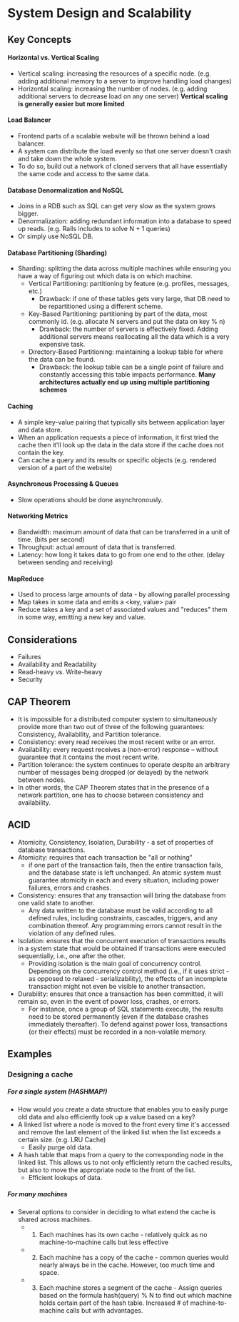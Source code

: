 # System Design and Scalability

## Key Concepts
#### Horizontal vs. Vertical Scaling
- Vertical scaling: increasing the resources of a specific node. (e.g. adding additional memory to a server to improve handling load changes)
- Horizontal scaling: increasing the number of nodes. (e.g. adding additional servers to decrease load on any one server)
**Vertical scaling is generally easier but more limited**

#### Load Balancer
- Frontend parts of a scalable website will be thrown behind a load balancer.
- A system can distribute the load evenly so that one server doesn't crash and take down the whole system.
- To do so, build out a network of cloned servers that all have essentially the same code and access to the same data.

#### Database Denormalization and NoSQL
- Joins in a RDB such as SQL can get very slow as the system grows bigger.
- Denormalization: adding redundant information into a database to speed up reads. (e.g. Rails includes to solve N + 1 queries)
- Or simply use NoSQL DB.

#### Database Partitioning (Sharding)
- Sharding: splitting the data across multiple machines while ensuring you have a way of figuring out which data is on which machine.
  - Vertical Partitioning: partitioning by feature (e.g. profiles, messages, etc.)
    - Drawback: if one of these tables gets very large, that DB need to be repartitioned using a different scheme.
  - Key-Based Partitioning: partitioning by part of the data, most commonly id. (e.g. allocate N servers and put the data on key % n)
    - Drawback: the number of servers is effectively fixed. Adding additional servers means reallocating all the data which is a very expensive task.
  - Directory-Based Partitioning: maintaining a lookup table for where the data can be found.
    - Drawback: the lookup table can be a single point of failure and constantly accessing this table impacts performance.
**Many architectures actually end up using multiple partitioning schemes**

#### Caching
- A simple key-value pairing that typically sits between application layer and data store.
- When an application requests a piece of information, it first tried the cache then it'll look up the data in the data store if the cache does not contain the key.
- Can cache a query and its results or specific objects (e.g. rendered version of a part of the website)

#### Asynchronous Processing & Queues
- Slow operations should be done asynchronously.

#### Networking Metrics
- Bandwidth: maximum amount of data that can be transferred in a unit of time. (bits per second)
- Throughput: actual amount of data that is transferred.
- Latency: how long it takes data to go from one end to the other. (delay between sending and receiving)

#### MapReduce
- Used to process large amounts of data - by allowing parallel processing
- Map takes in some data and emits a <key, value> pair
- Reduce takes a key and a set of associated values and "reduces" them in some way, emitting a new key and value.

## Considerations
- Failures
- Availability and Readability
- Read-heavy vs. Write-heavy
- Security

## CAP Theorem
- It is impossible for a distributed computer system to simultaneously provide more than two out of three of the following guarantees: Consistency, Availability, and	Partition tolerance.
- Consistency: every read receives the most recent write or an error.
- Availability: every request receives a (non-error) response – without guarantee that it contains the most recent write.
- Partition tolerance: the system continues to operate despite an arbitrary number of messages being dropped (or delayed) by the network between nodes.
- In other words, the CAP Theorem states that in the presence of a network partition, one has to choose between consistency and availability.

## ACID
- Atomicity, Consistency, Isolation, Durability - a set of properties of database transactions.
- Atomicity: requires that each transaction be "all or nothing"
  - if one part of the transaction fails, then the entire transaction fails, and the database state is left unchanged. An atomic system must guarantee atomicity in each and every situation, including power failures, errors and crashes.
- Consistency: ensures that any transaction will bring the database from one valid state to another.
  - Any data written to the database must be valid according to all defined rules, including constraints, cascades, triggers, and any combination thereof. Any programming errors cannot result in the violation of any defined rules.
- Isolation: ensures that the concurrent execution of transactions results in a system state that would be obtained if transactions were executed sequentially, i.e., one after the other.
  - Providing isolation is the main goal of concurrency control. Depending on the concurrency control method (i.e., if it uses strict - as opposed to relaxed - serializability), the effects of an incomplete transaction might not even be visible to another transaction.
- Durability: ensures that once a transaction has been committed, it will remain so, even in the event of power loss, crashes, or errors.
  - For instance, once a group of SQL statements execute, the results need to be stored permanently (even if the database crashes immediately thereafter). To defend against power loss, transactions (or their effects) must be recorded in a non-volatile memory.

## Examples
### Designing a cache
##### For a single system (HASHMAP!)
- How would you create a data structure that enables you to easily purge old data and also efficiently look up a value based on a key?
- A linked list where a node is moved to the front every time it's accessed and remove the last element of the linked list when the list exceeds a certain size. (e.g. LRU Cache)
  - Easily purge old data.
- A hash table that maps from a query to the corresponding node in the linked list. This allows us to not only efficiently return the cached results, but also to move the appropriate node to the front of the list.
  - Efficient lookups of data.

##### For many machines
- Several options to consider in deciding to what extend the cache is shared across machines.
  - 1) Each machines has its own cache - relatively quick as no machine-to-machine calls but less effective
  - 2) Each machine has a copy of the cache - common queries would nearly always be in the cache. However, too much time and space.
  - 3) Each machine stores a segment of the cache - Assign queries based on the formula hash(query) % N to find out which machine holds certain part of the hash table. Increased # of machine-to-machine calls but with advantages.
